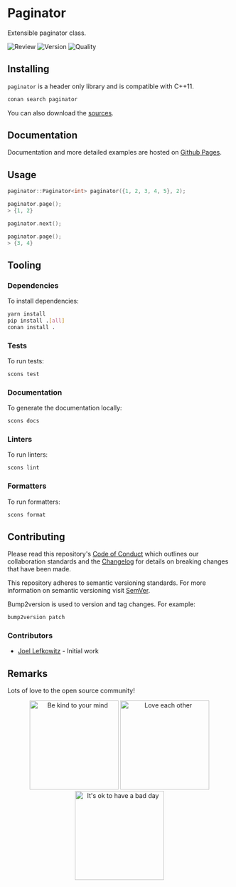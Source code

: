# Paginator

Extensible paginator class.

![Review](https://img.shields.io/github/actions/workflow/status/JoelLefkowitz/paginator/review.yaml)
![Version](https://img.shields.io/conan/v/paginator)
![Quality](https://img.shields.io/codacy/grade/_)

## Installing

`paginator` is a header only library and is compatible with C++11.

```bash
conan search paginator
```

You can also download the [sources](https://download-directory.github.io?url=https://github.com/JoelLefkowitz/paginator/tree/master/src).

## Documentation

Documentation and more detailed examples are hosted on [Github Pages](https://joellefkowitz.github.io/paginator).

## Usage

```cpp
paginator::Paginator<int> paginator({1, 2, 3, 4, 5}, 2);
```

```cpp
paginator.page();
> {1, 2}
```

```cpp
paginator.next();
```

```cpp
paginator.page();
> {3, 4}
```

## Tooling

### Dependencies

To install dependencies:

```bash
yarn install
pip install .[all]
conan install .
```

### Tests

To run tests:

```bash
scons test
```

### Documentation

To generate the documentation locally:

```bash
scons docs
```

### Linters

To run linters:

```bash
scons lint
```

### Formatters

To run formatters:

```bash
scons format
```

## Contributing

Please read this repository's [Code of Conduct](CODE_OF_CONDUCT.md) which outlines our collaboration standards and the [Changelog](CHANGELOG.md) for details on breaking changes that have been made.

This repository adheres to semantic versioning standards. For more information on semantic versioning visit [SemVer](https://semver.org).

Bump2version is used to version and tag changes. For example:

```bash
bump2version patch
```

### Contributors

- [Joel Lefkowitz](https://github.com/joellefkowitz) - Initial work

## Remarks

Lots of love to the open source community!

<div align='center'>
    <img width=200 height=200 src='https://media.giphy.com/media/osAcIGTSyeovPq6Xph/giphy.gif' alt='Be kind to your mind' />
    <img width=200 height=200 src='https://media.giphy.com/media/KEAAbQ5clGWJwuJuZB/giphy.gif' alt='Love each other' />
    <img width=200 height=200 src='https://media.giphy.com/media/WRWykrFkxJA6JJuTvc/giphy.gif' alt="It's ok to have a bad day" />
</div>
